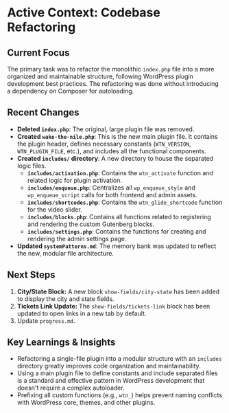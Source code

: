 # Active Context: Codebase Refactoring

## Current Focus

The primary task was to refactor the monolithic `index.php` file into a more organized and maintainable structure, following WordPress plugin development best practices. The refactoring was done without introducing a dependency on Composer for autoloading.

## Recent Changes

*   **Deleted `index.php`**: The original, large plugin file was removed.
*   **Created `wake-the-nile.php`**: This is the new main plugin file. It contains the plugin header, defines necessary constants (`WTN_VERSION`, `WTN_PLUGIN_FILE`, etc.), and includes all the functional components.
*   **Created `includes/` directory**: A new directory to house the separated logic files.
    *   **`includes/activation.php`**: Contains the `wtn_activate` function and related logic for plugin activation.
    *   **`includes/enqueue.php`**: Centralizes all `wp_enqueue_style` and `wp_enqueue_script` calls for both frontend and admin assets.
    *   **`includes/shortcodes.php`**: Contains the `wtn_glide_shortcode` function for the video slider.
    *   **`includes/blocks.php`**: Contains all functions related to registering and rendering the custom Gutenberg blocks.
    *   **`includes/settings.php`**: Contains the functions for creating and rendering the admin settings page.
*   **Updated `systemPatterns.md`**: The memory bank was updated to reflect the new, modular file architecture.

## Next Steps

1.  **City/State Block:** A new block `show-fields/city-state` has been added to display the city and state fields.
2.  **Tickets Link Update:** The `show-fields/tickets-link` block has been updated to open links in a new tab by default.
3.  Update `progress.md`.

## Key Learnings & Insights

*   Refactoring a single-file plugin into a modular structure with an `includes` directory greatly improves code organization and maintainability.
*   Using a main plugin file to define constants and include separated files is a standard and effective pattern in WordPress development that doesn't require a complex autoloader.
*   Prefixing all custom functions (e.g., `wtn_`) helps prevent naming conflicts with WordPress core, themes, and other plugins.

